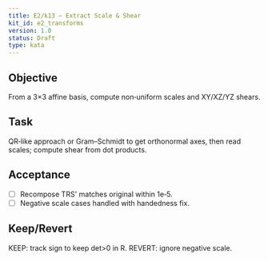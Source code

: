 ```yaml
---
title: E2/k13 — Extract Scale & Shear
kit_id: e2_transforms
version: 1.0
status: Draft
type: kata
---
```

## Objective
From a 3×3 affine basis, compute non‑uniform scales and XY/XZ/YZ shears.
## Task
QR‑like approach or Gram–Schmidt to get orthonormal axes, then read scales; compute shear from dot products.
## Acceptance
- [ ] Recompose TRS' matches original within 1e‑5.
- [ ] Negative scale cases handled with handedness fix.
## Keep/Revert
KEEP: track sign to keep det>0 in R. REVERT: ignore negative scale.